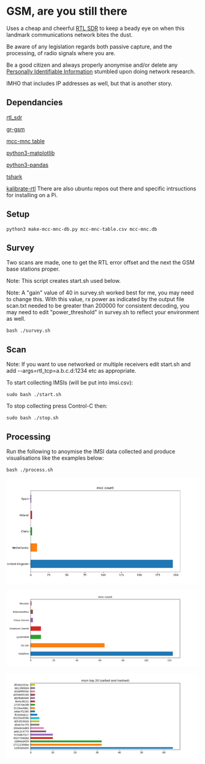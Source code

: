 # GSM, are you still there

Uses a  cheap and cheerful [RTL SDR](https://www.rtl-sdr.com/about-rtl-sdr/) to keep a beady eye on when this landmark communications network bites the dust.

Be aware of any legislation regards both passive capture, and the processing, of radio signals where you are.

Be a good citizen and always properly anonymise and/or delete any [Personally Identifiable Information](https://en.wikipedia.org/wiki/Personal_data) stumbled upon doing network research.

IMHO that includes IP addresses as well, but that is another story.

## Dependancies

[rtl_sdr](https://www.rtl-sdr.com/rtl-sdr-quick-start-guide/)

[gr-gsm](https://osmocom.org/projects/gr-gsm/wiki/Installation)

[mcc-mnc table](https://raw.githubusercontent.com/musalbas/mcc-mnc-table/master/mcc-mnc-table.csv)

[python3-matplotlib](https://matplotlib.org/stable/faq/installing_faq.html)

[python3-pandas](https://pandas.pydata.org/pandas-docs/stable/getting_started/install.html)

[tshark](https://tshark.dev/setup/install/)

[kalibrate-rtl](https://github.com/steve-m/kalibrate-rtl)   There are also ubuntu repos out there and specific intrsuctions for installing on a Pi.

## Setup

```console
python3 make-mcc-mnc-db.py mcc-mnc-table.csv mcc-mnc.db
```


## Survey

Two scans are made, one to get the RTL error offset and the next the GSM base stations proper. 

Note: This script creates start.sh used below.

Note: A "gain" value of 40 in survey.sh worked best for me, you may need to change this. With this value, rx power as indicated by the output file scan.txt needed to be greater than 200000 for consistent decoding, you may need to edit "power_threshold" in survey.sh to reflect your environment as well.

```console
bash ./survey.sh
```

## Scan

Note: If you want to use networked or multiple receivers edit start.sh and add --args=rtl_tcp=a.b.c.d:1234 etc as appropriate. 

To start collecting IMSIs (will be put into imsi.csv):

```console
sudo bash ./start.sh
```

To stop collecting press Control-C then:

```console
sudo bash ./stop.sh
```

## Processing

Run the following to anoymise the IMSI data collected and produce visualisations like the examples below:

```console
bash ./process.sh
```

![!](./mcccount.png "")

![!](./mnccount.png "")

![!](./msintop20.png "")
